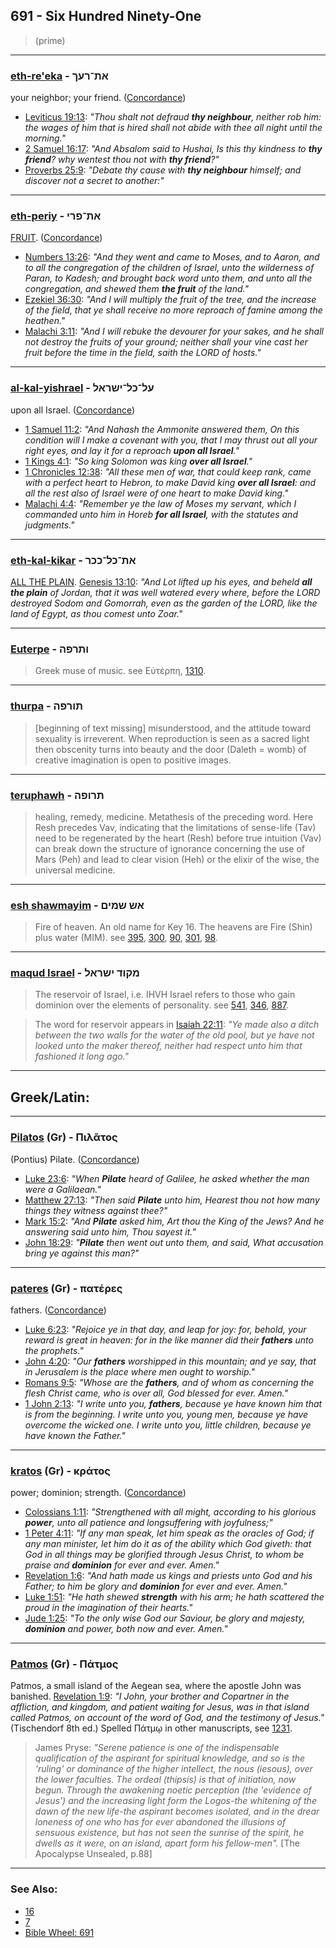 ## 691 - Six Hundred Ninety-One
> (prime)

---

### [eth-re'eka](/keys/ATh-ROK) - את־רעך
your neighbor; your friend. ([Concordance](https://biblehub.com/hebrew/reacha_7453.htm))

- [Leviticus 19:13](https://biblehub.com/leviticus/19-13.htm): *"Thou shalt not defraud **thy neighbour**, neither rob him: the wages of him that is hired shall not abide with thee all night until the morning."*
- [2 Samuel 16:17](https://biblehub.com/2_samuel/16-17.htm): *"And Absalom said to Hushai, Is this thy kindness to **thy friend**? why wentest thou not with **thy friend**?"*
- [Proverbs 25:9](https://biblehub.com/proverbs/25-9.htm): *"Debate thy cause with **thy neighbour** himself; and discover not a secret to another:"*

---

### [eth-periy](/keys/ATh-PRI) - את־פרי
[FRUIT](/keys/PRI). ([Concordance](https://biblehub.com/hebrew/peri_6529.htm))

- [Numbers 13:26](https://biblehub.com/numbers/13-26.htm): *"And they went and came to Moses, and to Aaron, and to all the congregation of the children of Israel, unto the wilderness of Paran, to Kadesh; and brought back word unto them, and unto all the congregation, and shewed them **the fruit** of the land."*
- [Ezekiel 36:30](https://biblehub.com/ezekiel/36-30.htm): *"And I will multiply the fruit of the tree, and the increase of the field, that ye shall receive no more reproach of famine among the heathen."*
- [Malachi 3:11](https://biblehub.com/malachi/3-11.htm): *"And I will rebuke the devourer for your sakes, and he shall not destroy the fruits of your ground; neither shall your vine cast her fruit before the time in the field, saith the LORD of hosts."*

---

### [al-kal-yishrael](/keys/OL-KL-IShRAL) - על־כל־ישראל
upon all Israel. ([Concordance](https://biblehub.com/hebrew/yisrael_3478.htm))

- [1 Samuel 11:2](https://biblehub.com/1_samuel/11-2.htm): *"And Nahash the Ammonite answered them, On this condition will I make a covenant with you, that I may thrust out all your right eyes, and lay it for a reproach **upon all Israel**."*
- [1 Kings 4:1](https://biblehub.com/1_kings/4-1.htm): *"So king Solomon was king **over all Israel**."*
- [1 Chronicles 12:38](https://biblehub.com/1_chronicles/12-38.htm): *"All these men of war, that could keep rank, came with a perfect heart to Hebron, to make David king **over all Israel**: and all the rest also of Israel were of one heart to make David king."*
- [Malachi 4:4](https://biblehub.com/malachi/4-4.htm): *"Remember ye the law of Moses my servant, which I commanded unto him in Horeb **for all Israel**, with the statutes and judgments."*

---

### [eth-kal-kikar](/keys/ATh-KL-KKR) - את־כל־ככר
[ALL THE PLAIN](/keys/KL-KKR). [Genesis 13:10](https://biblehub.com/genesis/13-10.htm): *"And Lot lifted up his eyes, and beheld **all the plain** of Jordan, that it was well watered every where, before the LORD destroyed Sodom and Gomorrah, even as the garden of the LORD, like the land of Egypt, as thou comest unto Zoar."*

---

### [Euterpe](/keys/VThRPH) - ותרפה
> Greek muse of music. see Eὐτέρπη, [1310](1310).

---

### [thurpa](/keys/ThVRPH) - תורפה
> [beginning of text missing] misunderstood, and the attitude toward sexuality is irreverent. When reproduction is seen as a sacred light then obscenity turns into beauty and the door (Daleth = womb) of creative imagination is open to positive images.

---

### [teruphawh](/keys/ThRVPH) - תרופה
> healing, remedy, medicine. Metathesis of the preceding word. Here Resh precedes Vav, indicating that the limitations of sense-life (Tav) need to be regenerated by the heart (Resh) before true intuition (Vav) can break down the structure of ignorance concerning the use of Mars (Peh) and lead to clear vision (Heh) or the elixir of the wise, the universal medicine.

---

### [esh shawmayim](/keys/ASh.ShMIM) - אש שמים
> Fire of heaven. An old name for Key 16. The heavens are Fire (Shin) plus water (MIM). see [395](395), [300](300), [90](90), [301](301), [98](98).

---

### [maqud Israel](/keys/MQVD.IShRAL) - מקוד ישראל
> The reservoir of Israel, i.e. IHVH Israel refers to those who gain dominion over the elements of personality. see [541](541), [346](346), [887](887).

> The word for reservoir appears in [Isaiah 22:11](http://biblehub.com/isaiah/22-11.htm): *"Ye made also a ditch between the two walls for the water of the old pool, but ye have not looked unto the maker thereof, neither had respect unto him that fashioned it long ago."*


---

## Greek/Latin:

---

### [Pilatos](/greek?word=pilatos) (Gr) - Πιλᾶτος
(Pontius) Pilate. ([Concordance](https://biblehub.com/greek/pilatos_4091.htm))

- [Luke 23:6](https://biblehub.com/luke/23-6.htm): *"When **Pilate** heard of Galilee, he asked whether the man were a Galilaean."*
- [Matthew 27:13](https://biblehub.com/matthew/27-13.htm): *"Then said **Pilate** unto him, Hearest thou not how many things they witness against thee?"*
- [Mark 15:2](https://biblehub.com/mark/15-2.htm): *"And **Pilate** asked him, Art thou the King of the Jews? And he answering said unto him, Thou sayest it."*
- [John 18:29](https://biblehub.com/john/18-29.htm): *"**Pilate** then went out unto them, and said, What accusation bring ye against this man?"*

---

### [pateres](/greek?word=pateres) (Gr) - πατέρες
fathers. ([Concordance](https://biblehub.com/greek/pateres_3962.htm))

- [Luke 6:23](https://biblehub.com/luke/6-23.htm): *"Rejoice ye in that day, and leap for joy: for, behold, your reward is great in heaven: for in the like manner did their **fathers** unto the prophets."*
- [John 4:20](https://biblehub.com/john/4-20.htm): *"Our **fathers** worshipped in this mountain; and ye say, that in Jerusalem is the place where men ought to worship."*
- [Romans 9:5](https://biblehub.com/romans/9-5.htm): *"Whose are the **fathers**, and of whom as concerning the flesh Christ came, who is over all, God blessed for ever. Amen."*
- [1 John 2:13](https://biblehub.com/1_john/2-13.htm): *"I write unto you, **fathers**, because ye have known him that is from the beginning. I write unto you, young men, because ye have overcome the wicked one. I write unto you, little children, because ye have known the Father."*

---

### [kratos](/greek?word=kratos) (Gr) - κράτος
power; dominion; strength. ([Concordance](https://biblehub.com/greek/kratos_2904.htm))

- [Colossians 1:11](https://biblehub.com/colossians/1-11.htm): *"Strengthened with all might, according to his glorious **power**, unto all patience and longsuffering with joyfulness;"*
- [1 Peter 4:11](https://biblehub.com/1_peter/4-11.htm): *"If any man speak, let him speak as the oracles of God; if any man minister, let him do it as of the ability which God giveth: that God in all things may be glorified through Jesus Christ, to whom be praise and **dominion** for ever and ever. Amen."*
- [Revelation 1:6](https://biblehub.com/revelation/1-6.htm): *"And hath made us kings and priests unto God and his Father; to him be glory and **dominion** for ever and ever. Amen."*
- [Luke 1:51](https://biblehub.com/luke/1-51.htm): *"He hath shewed **strength** with his arm; he hath scattered the proud in the imagination of their hearts."*
- [Jude 1:25](https://biblehub.com/jude/1-25.htm): *"To the only wise God our Saviour, be glory and majesty, **dominion** and power, both now and ever. Amen."*

---

### [Patmos](/greek?word=patmos) (Gr) - Πάτμος
Patmos, a small island of the Aegean sea, where the apostle John was banished. [Revelation 1:9](http://biblehub.com/revelation/1-9.htm): *"I John, your brother and Copartner in the affliction, and kingdom, and patient waiting for Jesus, was in that island called Patmos, on account of the word of God, and the testimony of Jesus."* (Tischendorf 8th ed.) Spelled Πάτμῳ in other manuscripts, see [1231](1231).

> James Pryse: *"Serene patience is one of the indispensable qualification of the aspirant for spiritual knowledge, and so is the 'ruling' or dominance of the higher intellect, the nous (iesous), over the lower faculties. The ordeal (thipsis) is that of initiation, now begun. Through the awakening noetic perception (the 'evidence of Jesus') and the increasing light form the Logos-the whitening of the dawn of the new life-the aspirant becomes isolated, and in the drear loneness of one who has for ever abandoned the illusions of sensuous existence, but has not seen the sunrise of the spirit, he dwells as it were, on an island, apart form his fellow-men".* [The Apocalypse Unsealed, p.88]

---

### See Also:

- [16](16)
- [7](7)
- [Bible Wheel: 691](https://www.biblewheel.com//GR/GR_Database.php?SearchBy_Gematria=691)

